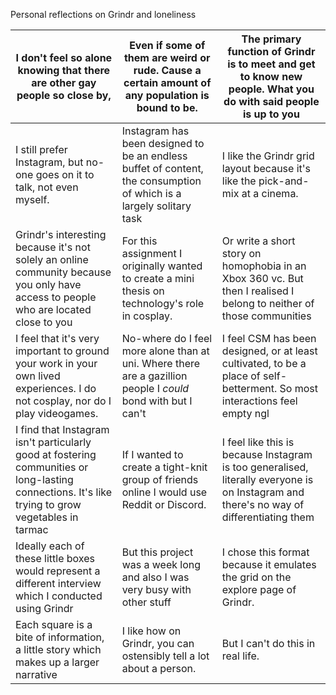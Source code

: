 Personal reflections on Grindr and loneliness

| I don&#39;t feel so alone knowing that there are other gay people so close by, | Even if some of them are weird or rude. Cause a certain amount of any population is bound to be. | The primary function of Grindr is to meet and get to know new people. What you do with said people is up to you |
| --- | --- | --- |
| I still prefer Instagram, but no-one goes on it to talk, not even myself. | Instagram has been designed to be an endless buffet of content, the consumption of which is a largely solitary task | I like the Grindr grid layout because it&#39;s like the pick-and-mix at a cinema. |
| Grindr&#39;s interesting because it&#39;s not solely an online community because you only have access to people who are located close to you | For this assignment I originally wanted to create a mini thesis on technology&#39;s role in cosplay. | Or write a short story on homophobia in an Xbox 360 vc. But then I realised I belong to neither of those communities |
| I feel that it&#39;s very important to ground your work in your own lived experiences. I do not cosplay, nor do I play videogames. | No-where do I feel more alone than at uni. Where there are a gazillion people I _could_ bond with but I can&#39;t | I feel CSM has been designed, or at least cultivated, to be a place of self-betterment. So most interactions feel empty ngl |
| I find that Instagram isn&#39;t particularly good at fostering communities or long-lasting connections. It&#39;s like trying to grow vegetables in tarmac | If I wanted to create a tight-knit group of friends online I would use Reddit or Discord. | I feel like this is because Instagram is too generalised, literally everyone is on Instagram and there&#39;s no way of differentiating them |
| Ideally each of these little boxes would represent a different interview which I conducted using Grindr | But this project was a week long and also I was very busy with other stuff | I chose this format because it emulates the grid on the explore page of Grindr. |
Each square is a bite of information, a little story which makes up a larger narrative | I like how on Grindr, you can ostensibly tell a lot about a person. | But I can&#39;t do this in real life. |

